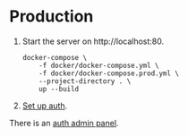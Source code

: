# Production

1. Start the server on http://localhost:80.
    ```
    docker-compose \
        -f docker/docker-compose.yml \
        -f docker/docker-compose.prod.yml \
        --project-directory . \
        up --build
    ```
1. [Set up auth](auth_setup.md).

There is an [auth admin panel](auth_admin_panel.md).